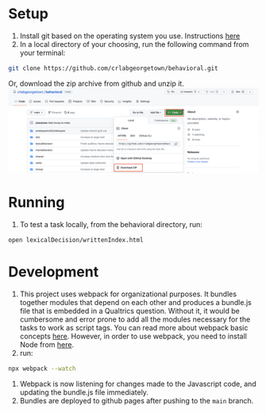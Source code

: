 # Setup

1. Install git based on the operating system you use. Instructions [here](https://git-scm.com/book/en/v2/Getting-Started-Installing-Git)
1. In a local directory of your choosing, run the following command from your terminal:
```sh
git clone https://github.com/crlabgeorgetown/behavioral.git
```
Or, download the zip archive from github and unzip it. 
![alt text](./docs/code_archive.png)

# Running

1. To test a task locally, from the behavioral directory, run:
```sh
open lexicalDecision/writtenIndex.html
```

# Development

1. This project uses webpack for organizational purposes. It bundles together modules that depend on each other and produces a bundle.js file that is embedded in a Qualtrics question. Without it, it would be cumbersome and error prone to add all the modules necessary for the tasks to work as script tags. You can read more about webpack basic concepts [here](https://webpack.js.org/concepts/). However, in order to use webpack, you need to install Node from [here](https://nodejs.org/en).
1. run: 
```sh
npx webpack --watch
```
1. Webpack is now listening for changes made to the Javascript code, and updating the bundle.js file immediately. 
1. Bundles are deployed to github pages after pushing to the `main` branch.